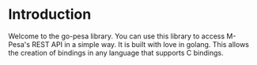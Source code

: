 # Introduction

Welcome to the go-pesa library. You can use this library to access M-Pesa's REST API in a simple way. It is built with love in golang. This allows the creation of bindings in any language that supports C bindings. 

<!-- Currently, we have language bindings in Shell, Ruby, and Python! You can view code examples in the dark area to the right, and you can switch the programming language of the examples with the tabs in the top right. -->

<!-- This example API documentation page was created with [Slate](https://github.com/tripit/slate). Feel free to edit it and use it as a base for your own API's documentation. -->
